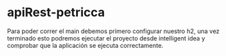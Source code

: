 # apiRest-petricca
Para poder correr el main debemos primero configurar nuestro h2, una vez terminado esto podremos ejecutar el proyecto desde intelligent idea y comprobar que la aplicación se ejecuta correctamente. 
